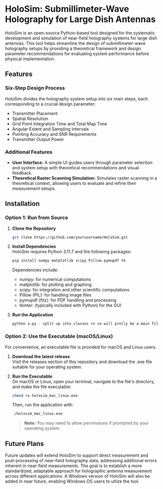 # HoloSim: Submillimeter-Wave Holography for Large Dish Antennas

HoloSim is an open-source Python-based tool designed for the systematic development and simulation of near-field holography systems for large dish antennas. This tool helps streamline the design of submillimeter-wave holography setups by providing a theoretical framework and design parameter recommendations for evaluating system performance before physical implementation.

## Features

### Six-Step Design Process
HoloSim divides the holography system setup into six main steps, each corresponding to a crucial design parameter:
- Transmitter Placement
- Spatial Resolution
- Grid Point Integration Time and Total Map Time
- Angular Extent and Sampling Intervals
- Pointing Accuracy and SNR Requirements
- Transmitter Output Power

### Additional Features
- **User Interface:** A simple UI guides users through parameter selection and system setup with theoretical recommendations and visual feedback.
- **Theoretical Raster Scanning Simulation:** Simulates raster scanning in a theoretical context, allowing users to evaluate and refine their measurement setups.


## Installation

### Option 1: Run from Source

1. **Clone the Repository**
   ```bash
   git clone https://github.com/yourusername/HoloSim.git
   ```

2. **Install Dependencies**  
   HoloSim requires Python 3.11.7 and the following packages:
   ```bash
   pip install numpy matplotlib scipy Pillow pymupdf tk
   ```
   Dependencies include:
   - numpy: for numerical computations
   - matplotlib: for plotting and graphing
   - scipy: for integration and other scientific computations
   - Pillow (PIL): for handling image files
   - pymupdf (fitz): for PDF handling and processing
   - tkinter: (typically included with Python) for the GUI

3. **Run the Application**
   ```bash
   python x.py - split up into classes rn so will prolly be a main file
   ```

### Option 2: Use the Executable (macOS/Linux) 

For convenience, an executable file is provided for macOS and Linux users.

1. **Download the latest release**  
   Visit the releases section of this repository and download the .exe file suitable for your operating system.

2. **Run the Executable**  
   On macOS or Linux, open your terminal, navigate to the file's directory, and make the file executable:
   ```bash
   chmod +x holosim_mac_linux.exe
   ```
   
   Then, run the application with:
   ```bash
   ./holosim_mac_linux.exe
   ```

   > **Note:** You may need to allow permissions if prompted by your operating system.

## Future Plans

Future updates will extend HoloSim to support direct measurement and post-processing of near-field holography data, addressing additional errors inherent in near-field measurements. The goal is to establish a more standardized, adaptable approach for holographic antenna measurement across different applications. A Windows version of HoloSim will also be added in near future, enabling Windows OS users to utlize the tool.  
